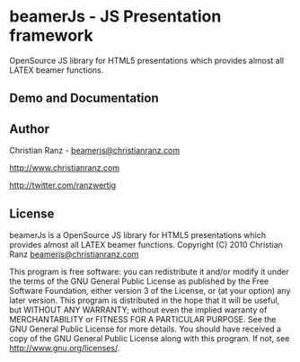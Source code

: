 beamerJs - JS Presentation framework
====================================

OpenSource JS library for HTML5 presentations which provides almost all LATEX beamer functions.

Demo and Documentation
----------------------




Author
------

Christian Ranz - <beamerjs@christianranz.com>

<http://www.christianranz.com>

<http://twitter.com/ranzwertig>

License
-------

beamerJs is a OpenSource JS library for HTML5 presentations which 
provides almost all LATEX beamer functions.
Copyright (C) 2010  Christian Ranz <beamerjs@christianranz.com>

This program is free software: you can redistribute it and/or modify
it under the terms of the GNU General Public License as published by
the Free Software Foundation, either version 3 of the License, or
(at your option) any later version.
This program is distributed in the hope that it will be useful,
but WITHOUT ANY WARRANTY; without even the implied warranty of
MERCHANTABILITY or FITNESS FOR A PARTICULAR PURPOSE.  See the
GNU General Public License for more details.
You should have received a copy of the GNU General Public License
along with this program.  If not, see <http://www.gnu.org/licenses/>.
